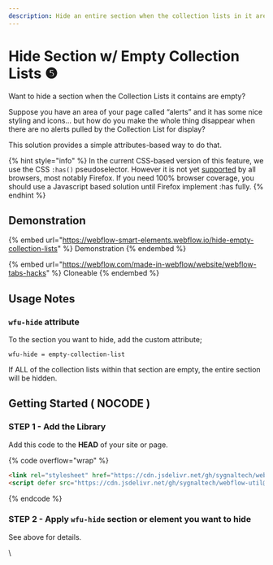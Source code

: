 ```yaml
---
description: Hide an entire section when the collection lists in it are empty
---
```


# Hide Section w/ Empty Collection Lists ❺

Want to hide a section when the Collection Lists it contains are empty?

Suppose you have an area of your page called “alerts” and it has some nice styling and icons… but how do you make the whole thing disappear when there are no alerts pulled by the Collection List for display?

This solution provides a simple attributes-based way to do that.

{% hint style="info" %}
In the current CSS-based version of this feature, we use the CSS `:has()` pseudoselector. However it is not yet [supported](https://caniuse.com/css-has) by all browsers, most notably Firefox. If you need 100% browser coverage, you should use a Javascript based solution until Firefox implement :has fully.&#x20;
{% endhint %}

## Demonstration <a href="#usage-notes" id="usage-notes"></a>

{% embed url="https://webflow-smart-elements.webflow.io/hide-empty-collection-lists" %}
Demonstration
{% endembed %}

{% embed url="https://webflow.com/made-in-webflow/website/webflow-tabs-hacks" %}
Cloneable
{% endembed %}

## Usage Notes <a href="#usage-notes" id="usage-notes"></a>

### `wfu-hide` attribute <a href="#wfu-hide-attribute" id="wfu-hide-attribute"></a>

To the section you want to hide, add the custom attribute;

```
wfu-hide = empty-collection-list
```

If ALL of the collection lists within that section are empty, the entire section will be hidden.

## Getting Started ( NOCODE ) <a href="#getting-started-nocode" id="getting-started-nocode"></a>

### STEP 1 - Add the Library <a href="#step-1---add-the-library" id="step-1---add-the-library"></a>

Add this code to the **HEAD** of your site or page.

{% code overflow="wrap" %}
```html
<link rel="stylesheet" href="https://cdn.jsdelivr.net/gh/sygnaltech/webflow-util@5.2.10/dist/css/webflow-html.min.css">
<script defer src="https://cdn.jsdelivr.net/gh/sygnaltech/webflow-util@5.2.10/dist/nocode/webflow-html.js"></script>
```
{% endcode %}

### STEP 2 - Apply `wfu-hide` section or element you want to hide <a href="#step-2---apply-wfu-hide-section-or-element-you-want-to-hide" id="step-2---apply-wfu-hide-section-or-element-you-want-to-hide"></a>

See above for details.

\
